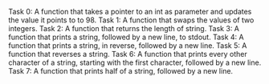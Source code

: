 Task 0: A function that takes a pointer to an int as parameter and updates the value it points to to 98.
Task 1: A function that swaps the values of two integers.
Task 2: A function that returns the length of string.
Task 3: A function that prints a string, followed by a new line, to stdout.
Task 4: A function that prints a string, in reverse, followed by a new line.
Task 5: A function that reverses a string.
Task 6: A function that prints every other character of a string, starting with the first character, followed by a new line.
Task 7: A function that prints half of a string, followed by a new line.

